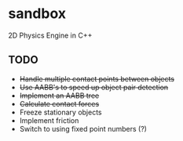 sandbox
=======

2D Physics Engine in C++

TODO
-------

* ~~Handle multiple contact points between objects~~
* ~~Use AABB's to speed up object pair detection~~
* ~~Implement an AABB tree~~
* ~~Calculate contact forces~~
* Freeze stationary objects
* Implement friction
* Switch to using fixed point numbers (?)

